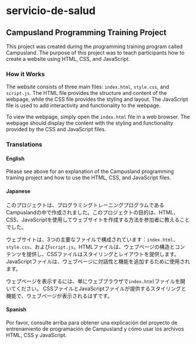 # servicio-de-salud
## Campusland Programming Training Project

This project was created during the programming training program called Campusland. The purpose of this project was to teach participants how to create a website using HTML, CSS, and JavaScript.

### How it Works

The website consists of three main files: `index.html`, `style.css`, and `script.js`. The HTML file provides the structure and content of the webpage, while the CSS file provides the styling and layout. The JavaScript file is used to add interactivity and functionality to the webpage.

To view the webpage, simply open the `index.html` file in a web browser. The webpage should display the content with the styling and functionality provided by the CSS and JavaScript files.

### Translations

#### English

Please see above for an explanation of the Campusland programming training project and how to use the HTML, CSS, and JavaScript files.

#### Japanese

このプロジェクトは、プログラミングトレーニングプログラムであるCampuslandの中で作成されました。このプロジェクトの目的は、HTML、CSS、JavaScriptを使用してウェブサイトを作成する方法を参加者に教えることでした。

ウェブサイトは、3つの主要なファイルで構成されています：`index.html`、`style.css`、および`script.js`。HTMLファイルは、ウェブページの構造とコンテンツを提供し、CSSファイルはスタイリングとレイアウトを提供します。 JavaScriptファイルは、ウェブページに対話性と機能を追加するために使用されます。

ウェブページを表示するには、単にウェブブラウザで`index.html`ファイルを開いてください。 CSSファイルとJavaScriptファイルが提供するスタイリングと機能で、ウェブページが表示されるはずです。

#### Spanish

Por favor, consulte arriba para obtener una explicación del proyecto de entrenamiento de programación de Campusland y cómo usar los archivos HTML, CSS y JavaScript.

